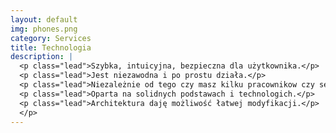 ```yaml
---
layout: default
img: phones.png
category: Services
title: Technologia
description: |
  <p class="lead">Szybka, intuicyjna, bezpieczna dla użytkownika.</p>
  <p class="lead">Jest niezawodna i po prostu działa.</p>
  <p class="lead">Niezależnie od tego czy masz kilku pracownikow czy setki.</p>
  <p class="lead">Oparta na solidnych podstawach i technologich.</p> 
  <p class="lead">Architektura daję możliwość łatwej modyfikacji.</p>
  </p>
---
```


